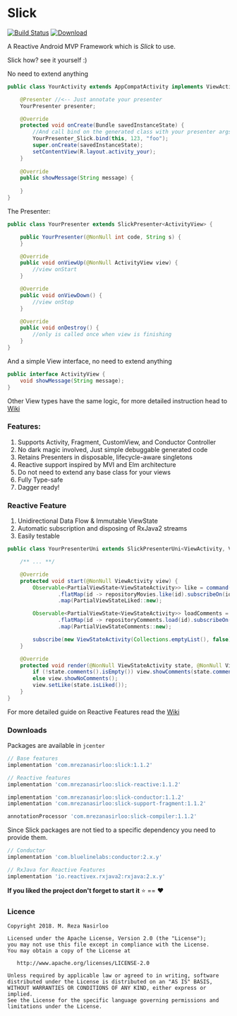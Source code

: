 # Slick

[![Build Status](https://travis-ci.org/MRezaNasirloo/Slick.svg?branch=master)](https://travis-ci.org/MRezaNasirloo/Slick)  [ ![Download](https://api.bintray.com/packages/mrezanasirloo/slick/slick/images/download.svg) ](https://bintray.com/mrezanasirloo/slick/slick/_latestVersion)

A Reactive Android MVP Framework which is *Slick* to use.

Slick how? see it yourself :)

No need to extend anything
```java
public class YourActivity extends AppCompatActivity implements ViewActivity {

    @Presenter //<-- Just annotate your presenter
    YourPresenter presenter;

    @Override
    protected void onCreate(Bundle savedInstanceState) {
        //And call bind on the generated class with your presenter args
        YourPresenter_Slick.bind(this, 123, "foo");
        super.onCreate(savedInstanceState);
        setContentView(R.layout.activity_your);
    }
    
    @Override
    public showMessage(String message) {
        
    }
}
```
The Presenter:
```java
public class YourPresenter extends SlickPresenter<ActivityView> {

    public YourPresenter(@NonNull int code, String s) {
    }

    @Override
    public void onViewUp(@NonNull ActivityView view) {
        //view onStart
    }

    @Override
    public void onViewDown() {
        //view onStop
    }

    @Override
    public void onDestroy() {
        //only is called once when view is finishing
    }
}
```
And a simple View interface, no need to extend anything
```java
public interface ActivityView {
    void showMessage(String message);
}
```
Other View types have the same logic, for more detailed instruction head to [Wiki](https://github.com/MRezaNasirloo/Slick/wiki)

###  Features:

1. Supports Activity, Fragment, CustomView, and Conductor Controller
2. No dark magic involved, Just simple debuggable generated code
3. Retains Presenters in disposable, lifecycle-aware singletons
4. Reactive support inspired by MVI and Elm architecture
5. Do not need to extend any base class for your views
6. Fully Type-safe
7. Dagger ready!

### Reactive Feature

1. Unidirectional Data Flow & Immutable ViewState
2. Automatic subscription and disposing of RxJava2 streams
3. Easily testable

```java
public class YourPresenterUni extends SlickPresenterUni<ViewActivity, ViewStateActivity> {

    /** ... **/

    @Override
    protected void start(@NonNull ViewActivity view) {
        Observable<PartialViewState<ViewStateActivity>> like = command(ViewActivity::likeMovie)
                .flatMap(id -> repositoryMovies.like(id).subscribeOn(io))//call to backend
                .map(PartialViewStateLiked::new);

        Observable<PartialViewState<ViewStateActivity>> loadComments = command(ViewActivity::loadComments)
                .flatMap(id -> repositoryComments.load(id).subscribeOn(io))
                .map(PartialViewStateComments::new);

        subscribe(new ViewStateActivity(Collections.emptyList(), false), merge(like, loadComments));
    }

    @Override
    protected void render(@NonNull ViewStateActivity state, @NonNull ViewActivity view) {
        if (!state.comments().isEmpty()) view.showComments(state.comments());
        else view.showNoComments();
        view.setLike(state.isLiked());
    }
}

```
For more detailed guide on Reactive Features read the [Wiki](https://github.com/MRezaNasirloo/Slick/wiki) 

### Downloads

Packages are available in `jcenter`

``` groovy
// Base features
implementation 'com.mrezanasirloo:slick:1.1.2'

// Reactive features
implementation 'com.mrezanasirloo:slick-reactive:1.1.2'

implementation 'com.mrezanasirloo:slick-conductor:1.1.2'
implementation 'com.mrezanasirloo:slick-support-fragment:1.1.2'

annotationProcessor 'com.mrezanasirloo:slick-compiler:1.1.2'
```

Since Slick packages are not tied to a specific dependency you need to provide them.
``` groovy
// Conductor
implementation 'com.bluelinelabs:conductor:2.x.y'

// RxJava for Reactive Features
implementation 'io.reactivex.rxjava2:rxjava:2.x.y'
```


**If you liked the project don't forget to start it** :star: == :heart:

### Licence

```
Copyright 2018. M. Reza Nasirloo

Licensed under the Apache License, Version 2.0 (the "License");
you may not use this file except in compliance with the License.
You may obtain a copy of the License at

   http://www.apache.org/licenses/LICENSE-2.0

Unless required by applicable law or agreed to in writing, software
distributed under the License is distributed on an "AS IS" BASIS,
WITHOUT WARRANTIES OR CONDITIONS OF ANY KIND, either express or implied.
See the License for the specific language governing permissions and
limitations under the License.
```
